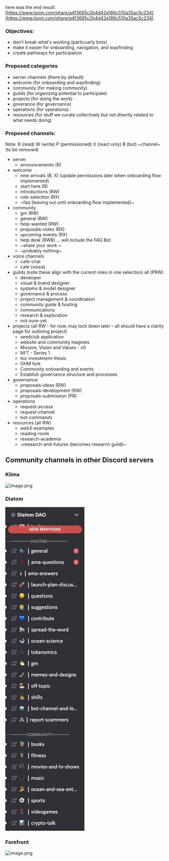 here was the end result: [https://www.loom.com/share/a4f3695c2b4d42e186c510a35ac5c234](https://www.loom.com/share/a4f3695c2b4d42e186c510a35ac5c234) 
### Objectives:
- don't break what's working (particuarly bots)
- make it easier for onboarding, navigation, and wayfinding
- create pathways for participation


### Proposed categories
- server channels (there by default)
- welcome (for onboarding and wayfinding)
- community (for making community)
- guilds (for organizing potential to participate)
- projects (for doing the work)
- goverance (for governance)
- operations (for operations)
- resources (for stuff we curate collectively but not directly related to what needs doing)

### Proposed channels:
Note: R (read) W (write) P (permissioned) X (react only) B (bot) ~channel~ (to be removed)
- server
	- announcements (R)
- welcome
	- new arrivals (B, X) (update permissions later when onboarding flow implemented)
	- start here (R)
	- introductions (RW)
	- role-selection (RX)
	- ~faq (leaving out until onboarding flow implemented)~
- community
	- gm (RW)
	- general (RW)
	- help-wanted (RW)
	- proposals-votes (RX)
	- upcoming-events (RX)
	- help desk (RWB) ... will include the FAQ Bot
	- ~share your work ~
	- ~probably nothing~
- voice channels
	- cafe-chat
	- cafe (voice)
- guilds (note these align with the current roles in role selection) all (PRW)
	- developer
	- visual & brand designer 
	- systems & model designer
	- governance & process
	- project management & coordination
	- community guide & hosting
	- communications
	- research & exploration
	- not-sure-yet
- projects (all RW - for now, may lock down later - all should have a clarity page for outlining project)
	- seedclub application
	- website and community magnets
	- Mission, Vision and Values - v0
	- NFT - Series 1
	- toc-investment-thesis
	- OHM fork
	- Community onboarding and events
	- Establish governance structure and processes
- governance 
	- proposals-ideas (RW)
	- proposals-development (RW)
	- proposals-submission (PR)
- operations
	- request-access
	- request-channel
	- bot-commands
- resources (all RW)
	- web3-examples
	- reading-room
	- research-academia
	- ~research-and-futures (becomes research guild)~




## Community channels in other Discord servers
### Klima

![image.png](677e7d23-cd6d-49e8-bd99-0a6aa5941c15.png)
### Diatom

![image.png](notes/archive/clarity/Resources/ee357682-5c28-4013-b0d2-48dd4ed1c94f.png)
### Forefront

![image.png](3a790d51-fea2-46d9-9054-a2270d15e98a.png)